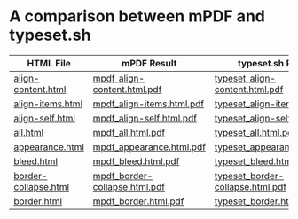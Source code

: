 
# A comparison between mPDF and typeset.sh

HTML File | mPDF Result | typeset.sh Result
------------ | ------------- | -------------
[align-content.html](html/align-content.html) | [mpdf_align-content.html.pdf](result/mpdf_align-content.html.pdf) | [typeset_align-content.html.pdf](result/typeset_align-content.html.pdf)
[align-items.html](html/align-items.html) | [mpdf_align-items.html.pdf](result/mpdf_align-items.html.pdf) | [typeset_align-items.html.pdf](result/typeset_align-items.html.pdf)
[align-self.html](html/align-self.html) | [mpdf_align-self.html.pdf](result/mpdf_align-self.html.pdf) | [typeset_align-self.html.pdf](result/typeset_align-self.html.pdf)
[all.html](html/all.html) | [mpdf_all.html.pdf](result/mpdf_all.html.pdf) | [typeset_all.html.pdf](result/typeset_all.html.pdf)
[appearance.html](html/appearance.html) | [mpdf_appearance.html.pdf](result/mpdf_appearance.html.pdf) | [typeset_appearance.html.pdf](result/typeset_appearance.html.pdf)
[bleed.html](html/bleed.html) | [mpdf_bleed.html.pdf](result/mpdf_bleed.html.pdf) | [typeset_bleed.html.pdf](result/typeset_bleed.html.pdf)
[border-collapse.html](html/border-collapse.html) | [mpdf_border-collapse.html.pdf](result/mpdf_border-collapse.html.pdf) | [typeset_border-collapse.html.pdf](result/typeset_border-collapse.html.pdf)
[border.html](html/border.html) | [mpdf_border.html.pdf](result/mpdf_border.html.pdf) | [typeset_border.html.pdf](result/typeset_border.html.pdf)

